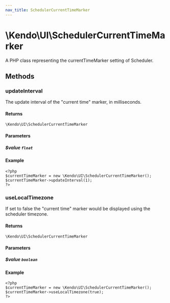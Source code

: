 ```yaml
---
nav_title: SchedulerCurrentTimeMarker
---
```


# \Kendo\UI\SchedulerCurrentTimeMarker

A PHP class representing the currentTimeMarker setting of Scheduler.


## Methods

### updateInterval
The update interval of the "current time" marker, in milliseconds.

#### Returns
`\Kendo\UI\SchedulerCurrentTimeMarker`

#### Parameters

##### $value `float`



#### Example 
    <?php
    $currentTimeMarker = new \Kendo\UI\SchedulerCurrentTimeMarker();
    $currentTimeMarker->updateInterval(1);
    ?>

### useLocalTimezone
If set to false the "current time" marker would be displayed using the scheduler timezone.

#### Returns
`\Kendo\UI\SchedulerCurrentTimeMarker`

#### Parameters

##### $value `boolean`



#### Example 
    <?php
    $currentTimeMarker = new \Kendo\UI\SchedulerCurrentTimeMarker();
    $currentTimeMarker->useLocalTimezone(true);
    ?>

